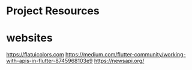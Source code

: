 
# Project Resources

# websites

 <https://flatuicolors.com>
 <https://medium.com/flutter-community/working-with-apis-in-flutter-8745968103e9>
 <https://newsapi.org/>
